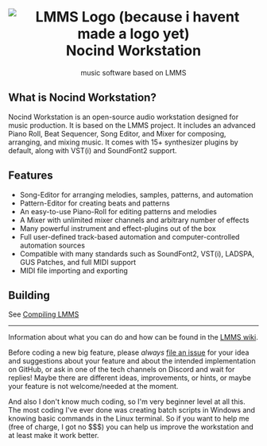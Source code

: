 <div align="center">
	<h1>
	<img src="https://raw.githubusercontent.com/LMMS/artwork/master/Icon%20%26%20Mimetypes/lmms-64x64.svg" alt="LMMS Logo (because i havent made a logo yet)"><br>Nocind Workstation
	</h1>
	<p>music software based on LMMS</p>
	<p>
	
</div>

What is Nocind Workstation?
--------------

Nocind Workstation is an open-source audio workstation designed for music production. It is based on the LMMS project. It includes an advanced Piano Roll, Beat Sequencer, Song Editor, and Mixer for composing, arranging, and mixing music. It comes with 15+ synthesizer plugins by default, along with VST(i) and SoundFont2 support.

Features
---------

* Song-Editor for arranging melodies, samples, patterns, and automation
* Pattern-Editor for creating beats and patterns
* An easy-to-use Piano-Roll for editing patterns and melodies
* A Mixer with unlimited mixer channels and arbitrary number of effects
* Many powerful instrument and effect-plugins out of the box
* Full user-defined track-based automation and computer-controlled automation sources
* Compatible with many standards such as SoundFont2, VST(i), LADSPA, GUS Patches, and full MIDI support
* MIDI file importing and exporting

Building
---------

See [Compiling LMMS](https://github.com/LMMS/lmms/wiki/Compiling)

----------------------

Information about what you can do and how can be found in the [LMMS wiki](https://github.com/LMMS/lmms/wiki).

Before coding a new big feature, please _always_ [file an issue](https://github.com/Coblasteus/nocind-workstation/issues/new) for your idea and suggestions about your feature and about the intended implementation on GitHub, or ask in one of the tech channels on Discord and wait for replies! Maybe there are different ideas, improvements, or hints, or maybe your feature is not welcome/needed at the moment.

And also I don't know much coding, so I'm very beginner level at all this. The most coding I've ever done was creating batch scripts in Windows and knowing basic commands in the Linux terminal. So if you want to help me (free of charge, I got no $$$) you can help us improve the workstation and at least make it work better.
